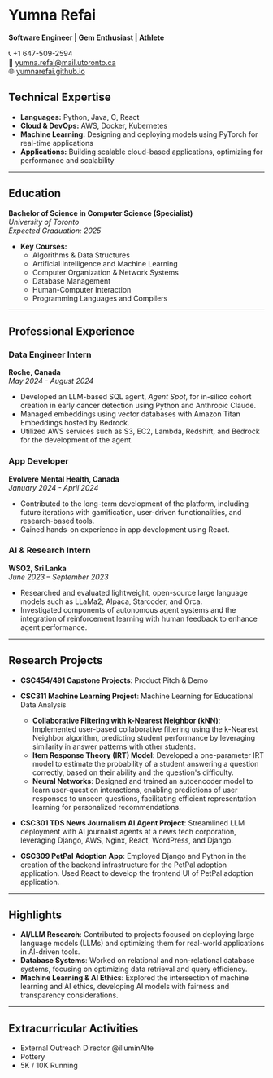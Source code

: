 # Yumna Refai
**Software Engineer | Gem Enthusiast | Athlete**

📞 +1 647-509-2594  
📧 [yumna.refai@mail.utoronto.ca](mailto:yumna.refai@mail.utoronto.ca)  
🌐 [yumnarefai.github.io](https://yumnarefai.github.io/)

## Technical Expertise
- **Languages:** Python, Java, C, React  
- **Cloud & DevOps:** AWS, Docker, Kubernetes  
- **Machine Learning:** Designing and deploying models using PyTorch for real-time applications  
- **Applications:** Building scalable cloud-based applications, optimizing for performance and scalability  

---

## Education
**Bachelor of Science in Computer Science (Specialist)**  
*University of Toronto*  
*Expected Graduation: 2025*

- **Key Courses:**
  - Algorithms & Data Structures
  - Artificial Intelligence and Machine Learning
  - Computer Organization & Network Systems
  - Database Management
  - Human-Computer Interaction
  - Programming Languages and Compilers

 ---
 
## Professional Experience

### Data Engineer Intern  
**Roche, Canada**  
*May 2024 - August 2024*  
- Developed an LLM-based SQL agent, *Agent Spot*, for in-silico cohort creation in early cancer detection using Python and Anthropic Claude.  
- Managed embeddings using vector databases with Amazon Titan Embeddings hosted by Bedrock.  
- Utilized AWS services such as S3, EC2, Lambda, Redshift, and Bedrock for the development of the agent.  

### App Developer  
**Evolvere Mental Health, Canada**  
*January 2024 - April 2024*  
- Contributed to the long-term development of the platform, including future iterations with gamification, user-driven functionalities, and research-based tools.  
- Gained hands-on experience in app development using React.

### AI & Research Intern  
**WSO2, Sri Lanka**  
*June 2023 – September 2023*  
- Researched and evaluated lightweight, open-source large language models such as LLaMa2, Alpaca, Starcoder, and Orca.  
- Investigated components of autonomous agent systems and the integration of reinforcement learning with human feedback to enhance agent performance.  

---

## Research Projects 
- **CSC454/491 Capstone Projects**: Product Pitch & Demo  

- **CSC311 Machine Learning Project**: Machine Learning for Educational Data Analysis  
    - **Collaborative Filtering with k-Nearest Neighbor (kNN)**: Implemented user-based collaborative filtering using the k-Nearest Neighbor algorithm, predicting student performance by leveraging similarity in answer patterns with other students.  
    - **Item Response Theory (IRT) Model**: Developed a one-parameter IRT model to estimate the probability of a student answering a question correctly, based on their ability and the question's difficulty.  
    - **Neural Networks**: Designed and trained an autoencoder model to learn user-question interactions, enabling predictions of user responses to unseen questions, facilitating efficient representation learning for personalized recommendations.

- **CSC301 TDS News Journalism AI Agent Project**: Streamlined LLM deployment with AI journalist agents at a news tech corporation, leveraging Django, AWS, Nginx, React, WordPress, and Django.  

- **CSC309 PetPal Adoption App**: Employed Django and Python in the creation of the backend infrastructure for the PetPal adoption application. Used React to develop the frontend UI of PetPal adoption application.

---

## Highlights  
- **AI/LLM Research**: Contributed to projects focused on deploying large language models (LLMs) and optimizing them for real-world applications in AI-driven tools.  
- **Database Systems**: Worked on relational and non-relational database systems, focusing on optimizing data retrieval and query efficiency.  
- **Machine Learning & AI Ethics**: Explored the intersection of machine learning and AI ethics, developing AI models with fairness and transparency considerations.

---

## Extracurricular Activities
- External Outreach Director @illuminAIte
- Pottery
- 5K / 10K Running

